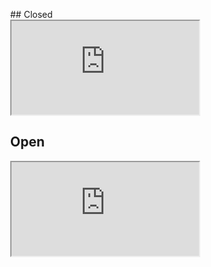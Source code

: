 <!DOCTYPE html>
<html>
<head>
<style>
body {
    margin: 0;            /* Reset default margin */
}
        
iframe {
    display: block;       /* iframes are inline by default */
    background: #fff;
    border: none;         /* Reset default border */
    height: 100vh;        /* Viewport-relative units */
    width: 100%;
}
</style>
</head>
<body>
## Closed<br>
<iframe src="https://azu.github.io/github-issue-widget/?owner=aquaaerobicsystem&repo=FieldServiceReportDashboard&limit=50&state=closed"></iframe>

## Open<br>
<iframe src="
https://azu.github.io/github-issue-widget/?owner=aquaaerobicsystem&repo=FieldServiceReportDashboard&limit=50&state=open"></iframe>
</body>
</html>
